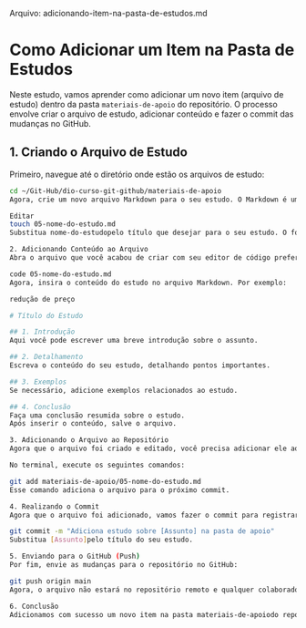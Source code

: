 Arquivo: adicionando-item-na-pasta-de-estudos.md

# Como Adicionar um Item na Pasta de Estudos

Neste estudo, vamos aprender como adicionar um novo item (arquivo de estudo) dentro da pasta `materiais-de-apoio` do repositório. O processo envolve criar o arquivo de estudo, adicionar conteúdo e fazer o commit das mudanças no GitHub.

## 1. Criando o Arquivo de Estudo

Primeiro, navegue até o diretório onde estão os arquivos de estudo:

```bash
cd ~/Git-Hub/dio-curso-git-github/materiais-de-apoio
Agora, crie um novo arquivo Markdown para o seu estudo. O Markdown é um formato simples de texto que pode ser usado para formatação de conteúdo, como títulos, listas e links. Use o comando touchpara criar um arquivo novo:

Editar
touch 05-nome-do-estudo.md
Substitua nome-do-estudopelo título que desejar para o seu estudo. O formato do arquivo será .md.

2. Adicionando Conteúdo ao Arquivo
Abra o arquivo que você acabou de criar com seu editor de código preferido, como o Visual Studio Code ou Nano :

code 05-nome-do-estudo.md
Agora, insira o conteúdo do estudo no arquivo Markdown. Por exemplo:

redução de preço

# Título do Estudo

## 1. Introdução
Aqui você pode escrever uma breve introdução sobre o assunto.

## 2. Detalhamento
Escreva o conteúdo do seu estudo, detalhando pontos importantes.

## 3. Exemplos
Se necessário, adicione exemplos relacionados ao estudo.

## 4. Conclusão
Faça uma conclusão resumida sobre o estudo.
Após inserir o conteúdo, salve o arquivo.

3. Adicionando o Arquivo ao Repositório
Agora que o arquivo foi criado e editado, você precisa adicionar ele ao repositório para versioná-lo com o Git.

No terminal, execute os seguintes comandos:

git add materiais-de-apoio/05-nome-do-estudo.md
Esse comando adiciona o arquivo para o próximo commit.

4. Realizando o Commit
Agora que o arquivo foi adicionado, vamos fazer o commit para registrar as alterações. Escreva uma mensagem explicativa do commit:

git commit -m "Adiciona estudo sobre [Assunto] na pasta de apoio"
Substitua [Assunto]pelo título do seu estudo.

5. Enviando para o GitHub (Push)
Por fim, envie as mudanças para o repositório no GitHub:

git push origin main
Agora, o arquivo não estará no repositório remoto e qualquer colaborador poderá acessar o estudo na pasta de apoio.

6. Conclusão
Adicionamos com sucesso um novo item na pasta materiais-de-apoiodo repositório. Esse processo é útil para compartilhar novos conteúdos e estudos com a equipe ou para contribuir com o repositório.
```
